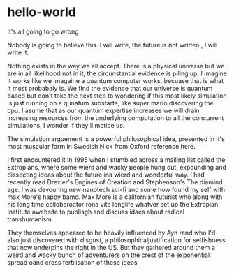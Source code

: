# hello-world
It's all going to go wrong

Nobody is going to believe this. I will write, the future is not written 
, I will write it.

Nothing exists in the way we all accept. There is a physical universe but we are in all likelihood not in it, the circunstantial evidence is piling up. I imagine it works like we imagaine a quantum computer works, becuase that is what it most probabaly is. We find the evidence that our universe is quantum based but don't take the next step to wondering if this most likely simulation is just running on a qunatum substarte, like super mario discovering the cpu. I asume that as our quantum expertise increases we will drain increasing resources from the underlying computation to all the concurrent simulations, I wonder if they'll motice us. 

The simulation arguement is a powerful philosophical idea, presented in it's most muscular form in Swedish Nick from Oxford reference here. 

I first encountered it in 1995 when I stumbled across a mailing list called the Extropians, where some wierd and wacky people hung out, expounding and dissecting ideas about the future ina  wierd and wonderful way. I had recently read Drexler's Engines of Creation and Stephenson's The diamind age. I was devouring new nanotech sci-fi and some how found my self with max More's happy bamd. Max More is a californian futurist who along with his long time collobaroator rona vita longlife whatver set up the Extropian Institute awebsite to publisgh and discuss idaes about radical transhumanism

They themselves appeared to be heavily influenced by Ayn rand who I'd also just discovered with disgust, a philosophicaljustification for selfishness that now underpins the right in the US. But they gathered around them a weird and wacky bunch of adventurers on the crest of the exponential spread oand cross fertilisation of these ideas
